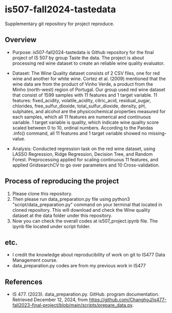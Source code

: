 # is507-fall2024-tastedata
Supplementary git repository for project reproduce.

## Overview
- Purpose: is507-fall2024-tastedata is Github repository for the final project of IS 507 by group Taste the data. The project is about processing red wine dataset to create an reliable wine quality evaluator.

- Dataset: The Wine Quality dataset consists of 2 CSV files, one for red wine and another for white wine. Cortez et al. (2009) mentioned that the wine data are from the product of Vinho Verde, a product from the Minho (north-west) region of Portugal. Our group used red wine dataset that consist of 1599 samples with 11 features and 1 target variable. 11 features: fixed_acidity, volatile_acidity, citric_acid, residual_sugar, chlorides, free_sulfur_dioxide, total_sulfur_dioxide, density, pH, sulphates, and alcohol are the physicochemical properties measured for each samples, which all 11 features are numerical and continuous variable. 1 target variable is quality, which indicate wine quality score scaled between 0 to 10, ordinal numbers. According to the Pandas .info() command, all 11 features and 1 target variable showed no missing-value.

- Analysis: Conducted regression task on the red wine dataset, using LASSO Regression, Ridge Regression, Decision Tree, and Random Forest. Preprocessing applied for scaling continuous 11 features, and applied GridsearchCV to go over parameters and 10 Cross-validation.

## Process of reproducing the project
1. Please clone this repository.
2. Then please run data_preparation.py file using python3 "script/data_preparation.py" command on your terminal that located in cloned repository. This will download and check the Wine quality dataset at the data folder under this repository.
3. Now you can check the overall codes at is507_project.ipynb file. The ipynb file located under script folder.

## etc.
- I credit the knowledge about reproducibility of work on git to IS477 Data Management course.
- data_preparation.py codes are from my previous work in IS477

## References
- IS 477. (2023). data_preparation.py. GitHub. program documentation. Retrieved December 12, 2024, from https://github.com/ChanghoJ/is477-fall2023-final-project/blob/main/scripts/prepare_data.py.